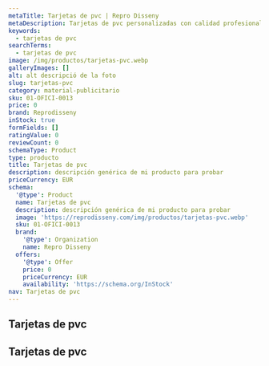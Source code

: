 ```yaml
---
metaTitle: Tarjetas de pvc | Repro Disseny
metaDescription: Tarjetas de pvc personalizadas con calidad profesional en Cataluña.
keywords:
  - tarjetas de pvc
searchTerms:
  - tarjetas de pvc
image: /img/productos/tarjetas-pvc.webp
galleryImages: []
alt: alt descripció de la foto
slug: tarjetas-pvc
category: material-publicitario
sku: 01-OFICI-0013
price: 0
brand: Reprodisseny
inStock: true
formFields: []
ratingValue: 0
reviewCount: 0
schemaType: Product
type: producto
title: Tarjetas de pvc
description: descripción genérica de mi producto para probar
priceCurrency: EUR
schema:
  '@type': Product
  name: Tarjetas de pvc
  description: descripción genérica de mi producto para probar
  image: 'https://reprodisseny.com/img/productos/tarjetas-pvc.webp'
  sku: 01-OFICI-0013
  brand:
    '@type': Organization
    name: Repro Disseny
  offers:
    '@type': Offer
    price: 0
    priceCurrency: EUR
    availability: 'https://schema.org/InStock'
nav: Tarjetas de pvc
---
```


## Tarjetas de pvc

## Tarjetas de pvc
